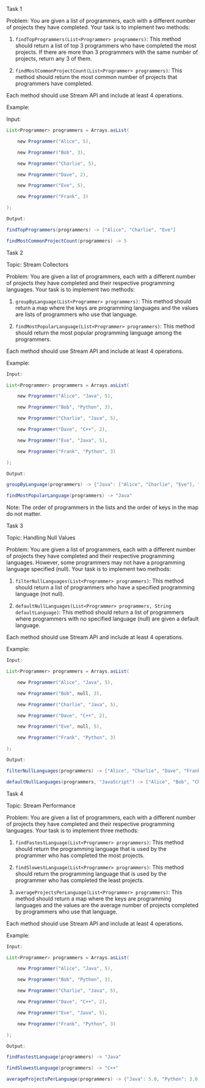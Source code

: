 Task 1

Problem: You are given a list of programmers, each with a different number of projects they have completed. Your task is to implement two methods:

1. `findTopProgrammers(List<Programmer> programmers)`: This method should return a list of top 3 programmers who have completed the most projects. If there are more than 3 programmers with the same number of projects, return any 3 of them.
    
2. `findMostCommonProjectCount(List<Programmer> programmers)`: This method should return the most common number of projects that programmers have completed.
    

Each method should use Stream API and include at least 4 operations.

Example:

Input:
```java
List<Programmer> programmers = Arrays.asList(

    new Programmer("Alice", 5),

    new Programmer("Bob", 3),

    new Programmer("Charlie", 5),

    new Programmer("Dave", 2),

    new Programmer("Eve", 5),

    new Programmer("Frank", 3)

);

Output:

findTopProgrammers(programmers) -> ["Alice", "Charlie", "Eve"]

findMostCommonProjectCount(programmers) -> 5
```
Task 2

Topic: Stream Collectors

Problem: You are given a list of programmers, each with a different number of projects they have completed and their respective programming languages. Your task is to implement two methods:

1. `groupByLanguage(List<Programmer> programmers)`: This method should return a map where the keys are programming languages and the values are lists of programmers who use that language.
    
2. `findMostPopularLanguage(List<Programmer> programmers)`: This method should return the most popular programming language among the programmers.
    

Each method should use Stream API and include at least 4 operations.

Example:
```java
Input:

List<Programmer> programmers = Arrays.asList(

    new Programmer("Alice", "Java", 5),

    new Programmer("Bob", "Python", 3),

    new Programmer("Charlie", "Java", 5),

    new Programmer("Dave", "C++", 2),

    new Programmer("Eve", "Java", 5),

    new Programmer("Frank", "Python", 3)

);

Output:

groupByLanguage(programmers) -> {"Java": ["Alice", "Charlie", "Eve"], "Python": ["Bob", "Frank"], "C++": ["Dave"]}

findMostPopularLanguage(programmers) -> "Java"
```
Note: The order of programmers in the lists and the order of keys in the map do not matter.

Task 3

Topic: Handling Null Values

Problem: You are given a list of programmers, each with a different number of projects they have completed and their respective programming languages. However, some programmers may not have a programming language specified (null). Your task is to implement two methods:

1. `filterNullLanguages(List<Programmer> programmers)`: This method should return a list of programmers who have a specified programming language (not null).
    
2. `defaultNullLanguages(List<Programmer> programmers, String defaultLanguage)`: This method should return a list of programmers where programmers with no specified language (null) are given a default language.
    

Each method should use Stream API and include at least 4 operations.

Example:
```java
Input:

List<Programmer> programmers = Arrays.asList(

    new Programmer("Alice", "Java", 5),

    new Programmer("Bob", null, 3),

    new Programmer("Charlie", "Java", 5),

    new Programmer("Dave", "C++", 2),

    new Programmer("Eve", null, 5),

    new Programmer("Frank", "Python", 3)

);

Output:

filterNullLanguages(programmers) -> ["Alice", "Charlie", "Dave", "Frank"]

defaultNullLanguages(programmers, "JavaScript") -> ["Alice", "Bob", "Charlie", "Dave", "Eve", "Frank"]
```
Task 4

Topic: Stream Performance

Problem: You are given a list of programmers, each with a different number of projects they have completed and their respective programming languages. Your task is to implement three methods:

1. `findFastestLanguage(List<Programmer> programmers)`: This method should return the programming language that is used by the programmer who has completed the most projects.
    
2. `findSlowestLanguage(List<Programmer> programmers)`: This method should return the programming language that is used by the programmer who has completed the least projects.
    
3. `averageProjectsPerLanguage(List<Programmer> programmers)`: This method should return a map where the keys are programming languages and the values are the average number of projects completed by programmers who use that language.
    

Each method should use Stream API and include at least 4 operations.

Example:
```java
Input:

List<Programmer> programmers = Arrays.asList(

    new Programmer("Alice", "Java", 5),

    new Programmer("Bob", "Python", 3),

    new Programmer("Charlie", "Java", 5),

    new Programmer("Dave", "C++", 2),

    new Programmer("Eve", "Java", 5),

    new Programmer("Frank", "Python", 3)

);

Output:

findFastestLanguage(programmers) -> "Java"

findSlowestLanguage(programmers) -> "C++"

averageProjectsPerLanguage(programmers) -> {"Java": 5.0, "Python": 3.0, "C++": 2.0}